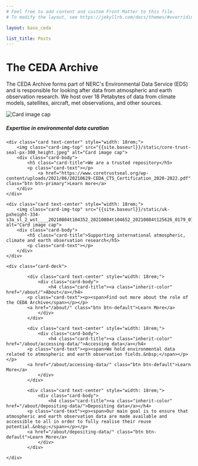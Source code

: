```yaml
---
# Feel free to add content and custom Front Matter to this file.
# To modify the layout, see https://jekyllrb.com/docs/themes/#overriding-theme-defaults

layout: base_ceda

list_title: Posts
---
```

    
<div class="row">
    <div class="col-md-12">
        <div class="jumbotron">
            <h1 class="display-4">The CEDA Archive</h1>
        </div>
<div><p>The CEDA Archive forms part of NERC&#39;s Environmental Data Service (EDS) and is responsible for looking after data from atmospheric and earth observation research. We host over 18 Petabytes of data from climate models, satellites, aircraft, met observations, and other sources.</p></div>

<div class="card-deck">
    <div class="card text-center" style="width: 18rem;">
        <img class="card-img-top" src="{{site.baseurl}}/static/home-cropped-noaa-ujsujr3cgem-unsplash_(3).jpg" alt="Card image cap">
        <div class="card-body">
            <h5 class="card-title">Expertise in environmental data curation</h5>
            <p class="card-text"></p>
        </div>
    </div>

    <div class="card text-center" style="width: 18rem;">
        <img class="card-img-top" src="{{site.baseurl}}/static/core-trust-seal-px-300_height.jpeg" alt="Card image cap">
        <div class="card-body">
            <h5 class="card-title">We are a trusted repository</h5>
            <p class="card-text"></p>
                <a href="https://www.coretrustseal.org/wp-content/uploads/2021/06/20210629-CEDA_CTS_Certification_2020-2022.pdf" class="btn btn-primary">Learn more</a>
        </div>
    </div>

    <div class="card text-center" style="width: 18rem;">
        <img class="card-img-top" src="{{site.baseurl}}/static/uk-pxheight-334-s3a_sl_2_wst____20210804t104352_20210804t104652_20210804t125626_0179_074_379_1980_mar_o_nr_003_wst_brightness_temperature_channel_3.png" alt="Card image cap">
        <div class="card-body">
            <h5 class="card-title">Supporting international atmospheric, climate and earth observation research</h5>
            <p class="card-text"></p>
        </div>
    </div>
</div>



    <div class="card-deck">
        
            <div class="card text-center" style="width: 18rem;">
                <div class="card-body">
                    <h4 class="card-title"><a class="inherit-color" href="/about/">About</a></h4>
            <p class="card-text"><p><span>Find out more about the role of the CEDA Archive</span></p></p>
            <a href="/about/" class="btn btn-default">Learn More</a>
                </div>
            </div>
        
            <div class="card text-center" style="width: 18rem;">
                <div class="card-body">
                    <h4 class="card-title"><a class="inherit-color" href="/about/accessing-data/">Accessing data</a></h4>
            <p class="card-text"><p><span>We hold environmental data related to atmospheric and earth observation fields.&nbsp;</span></p></p>
            <a href="/about/accessing-data/" class="btn btn-default">Learn More</a>
                </div>
            </div>
        
            <div class="card text-center" style="width: 18rem;">
                <div class="card-body">
                    <h4 class="card-title"><a class="inherit-color" href="/about/depositing-data/">Depositing data</a></h4>
            <p class="card-text"><p><span>Our main goal is to ensure that atmospheric and earth observation data are made available and accessible to all in order to fully realise their reuse potential.&nbsp;</span></p></p>
            <a href="/about/depositing-data/" class="btn btn-default">Learn More</a>
                </div>
            </div>
        
    </div>


</div>






